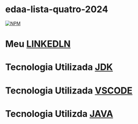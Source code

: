 # edaa-lista-quatro-2024


[![NPM](https://img.shields.io/npm/l/react)](https://github.com/Maclalino/edaa-lista-quatro-2024/blob/main/LICENSE)
#  Meu [LINKEDLN](https://www.linkedin.com/in/maria-clara-marques-lino-65414026a)
# Tecnologia Utilizada [JDK](https://www.oracle.com/br/java/technologies/downloads/)
# Tecnologia Utilizada [VSCODE](https://code.visualstudio.com/)
# Tecnologia Utilizda [JAVA](https://www.java.com/pt-BR/)

